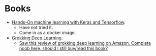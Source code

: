 # Books

- [Hands-On machine learning with Keras and Tensorflow](https://github.com/ageron/handson-ml2).
  - Have not tried it.
  - Come in as a docker image.
- [Grokking Deep Learning](https://edu.anarcho-copy.org/Algorithm/grokking-deep-learning.pdf).
  - [Saw this review of grokking deep learning on Amazon. Complete noob here, should I still buy/read this book?](https://www.reddit.com/r/deeplearning/comments/dsx87c/saw_this_review_of_grokking_deep_learning_on/?utm_source=share&utm_medium=web3x&utm_name=web3xcss&utm_term=1&utm_content=share_button)
